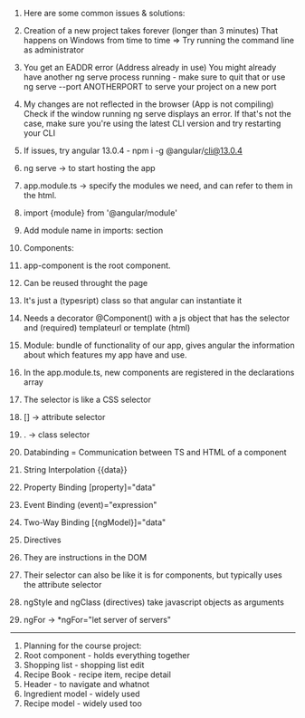 1. Here are some common issues & solutions:
  1. Creation of a new project takes forever (longer than 3 minutes) 
	That happens on Windows from time to time => Try running the command line as administrator
  2. You get an EADDR error (Address already in use)
    	You might already have another ng serve process running - make sure to quit that or use ng serve --port ANOTHERPORT  to serve your project on a new port
   3. My changes are not reflected in the browser (App is not compiling)
    	Check if the window running ng serve  displays an error. If that's not the case, make sure you're using the latest CLI version and try restarting your CLI	
2. If issues, try angular 13.0.4 - npm i -g @angular/cli@13.0.4
3. ng serve -> to start hosting the app
4. app.module.ts -> specify the modules we need, and can refer to them in the html.
  1. import {module} from '@angular/module'
  2. Add module name in imports: section
  
5. Components:
  1. app-component is the root component.
  2. Can be reused throught the page
  3. It's just a (typesript) class so that angular can instantiate it
  4. Needs a decorator @Component() with a js object that has the selector and (required) templateurl or template (html)
6. Module: bundle of functionality of our app, gives angular the information about which features my app have and use.
7. In the app.module.ts, new components are registered in the declarations array
8. The selector is like a CSS selector
  1. [] -> attribute selector
  2. . -> class selector
9. Databinding = Communication between TS and HTML of a component
  1. String Interpolation {{data}}
  2. Property Binding [property]="data"
  3. Event Binding (event)="expression"
  4. Two-Way Binding [{ngModel}]="data"
10. Directives
  1. They are instructions in the DOM
  2. Their selector can also be like it is for components, but typically uses the attribute selector
  3. ngStyle and ngClass (directives) take javascript objects as arguments
  4. ngFor -> *ngFor="let server of servers"

---------------------------------------------------------------
1. Planning for the course project:
  1. Root component - holds everything together
  2. Shopping list - shopping list edit
  3. Recipe Book - recipe item, recipe detail
  4. Header - to navigate and whatnot
  5. Ingredient model - widely used
  6. Recipe model - widely used too

